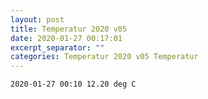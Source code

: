 ```yaml
---
layout: post
title: Temperatur 2020 v05
date: 2020-01-27 00:17:01
excerpt_separator: ""
categories: Temperatur 2020 v05 Temperatur
---
```

```
2020-01-27 00:10 12.20 deg C
```
